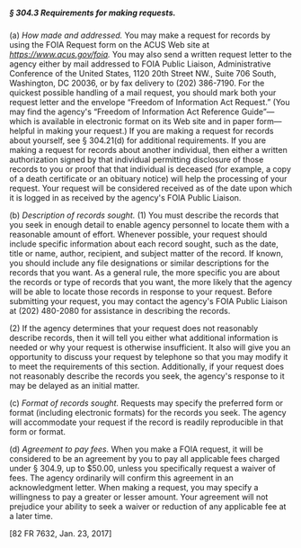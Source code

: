 ##### § 304.3 Requirements for making requests. #####

(a) *How made and addressed.* You may make a request for records by using the FOIA Request form on the ACUS Web site at *https://www.acus.gov/foia.* You may also send a written request letter to the agency either by mail addressed to FOIA Public Liaison, Administrative Conference of the United States, 1120 20th Street NW., Suite 706 South, Washington, DC 20036, or by fax delivery to (202) 386-7190. For the quickest possible handling of a mail request, you should mark both your request letter and the envelope “Freedom of Information Act Request.” (You may find the agency's “Freedom of Information Act Reference Guide”—which is available in electronic format on its Web site and in paper form—helpful in making your request.) If you are making a request for records about yourself, see § 304.21(d) for additional requirements. If you are making a request for records about another individual, then either a written authorization signed by that individual permitting disclosure of those records to you or proof that that individual is deceased (for example, a copy of a death certificate or an obituary notice) will help the processing of your request. Your request will be considered received as of the date upon which it is logged in as received by the agency's FOIA Public Liaison.

(b) *Description of records sought.* (1) You must describe the records that you seek in enough detail to enable agency personnel to locate them with a reasonable amount of effort. Whenever possible, your request should include specific information about each record sought, such as the date, title or name, author, recipient, and subject matter of the record. If known, you should include any file designations or similar descriptions for the records that you want. As a general rule, the more specific you are about the records or type of records that you want, the more likely that the agency will be able to locate those records in response to your request. Before submitting your request, you may contact the agency's FOIA Public Liaison at (202) 480-2080 for assistance in describing the records.

(2) If the agency determines that your request does not reasonably describe records, then it will tell you either what additional information is needed or why your request is otherwise insufficient. It also will give you an opportunity to discuss your request by telephone so that you may modify it to meet the requirements of this section. Additionally, if your request does not reasonably describe the records you seek, the agency's response to it may be delayed as an initial matter.

(c) *Format of records sought.* Requests may specify the preferred form or format (including electronic formats) for the records you seek. The agency will accommodate your request if the record is readily reproducible in that form or format.

(d) *Agreement to pay fees.* When you make a FOIA request, it will be considered to be an agreement by you to pay all applicable fees charged under § 304.9, up to $50.00, unless you specifically request a waiver of fees. The agency ordinarily will confirm this agreement in an acknowledgment letter. When making a request, you may specify a willingness to pay a greater or lesser amount. Your agreement will not prejudice your ability to seek a waiver or reduction of any applicable fee at a later time.

[82 FR 7632, Jan. 23, 2017]